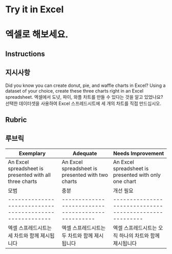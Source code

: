 # Try it in Excel
# 엑셀로 해보세요.

## Instructions
## 지시사항

Did you know you can create donut, pie, and waffle charts in Excel? Using a dataset of your choice, create these three charts right in an Excel spreadsheet.
엑셀에서 도넛, 파이, 와플 차트를 만들 수 있다는 것을 알고 있었나요? 선택한 데이터셋을 사용하여 Excel 스프레드시트에 세 개의 차트를 직접 만드십시오.

## Rubric
## 루브릭

| Exemplary                                               | Adequate                                          | Needs Improvement                                      |
| ------------------------------------------------------- | ------------------------------------------------- | ------------------------------------------------------ |
| An Excel spreadsheet is presented with all three charts | An Excel spreadsheet is presented with two charts | An Excel spreadsheet is presented with only one chart |
| 모범                                                    | 충분                                               | 개선 필요                                               |
| ------------------------------------------------------- | ------------------------------------------------- | ------------------------------------------------------ |
| 엑셀 스프레드시트는 세 차트와 함께 제시됩니다               | 엑셀 스프레드시트는 두 차트와 함께 제시됩니다         | 엑셀 스프레드시트는 오직 하나의 차트와 함께 제시됩니다     |

